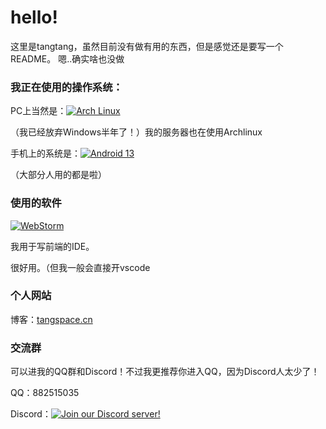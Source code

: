 # hello!

这里是tangtang，虽然目前没有做有用的东西，但是感觉还是要写一个README。
嗯..确实啥也没做

### 我正在使用的操作系统：

PC上当然是：[![Arch Linux](https://img.shields.io/badge/Arch%20Linux-%231793d1?style=flat-square&logo=arch-linux&logoColor=ffffff)](https://www.archlinux.org/)

（我已经放弃Windows半年了！）我的服务器也在使用Archlinux 

手机上的系统是：[![Android 13](https://img.shields.io/badge/Android%2012-3ddc84?style=flat-square&logo=android&logoColor=ffffff)](https://www.android.com/android-12/)

（大部分人用的都是啦）

### 使用的软件
[![WebStorm](https://img.shields.io/badge/WebStorm-2023.1-<color>?style=flat-square&logo=webstorm&logoColor=ffffff)](https://www.jetbrains.com/webstorm/)

我用于写前端的IDE。

很好用。（但我一般会直接开vscode

### 个人网站

博客：[tangspace.cn](https://tangspace.cn)

### 交流群

可以进我的QQ群和Discord！不过我更推荐你进入QQ，因为Discord人太少了！

QQ：882515035

Discord：[![Join our Discord server!](https://img.shields.io/discord/1053675837062385674?color=7289DA&label=Discord&logo=discord&logoColor=ffffff&style=flat-square)](https://discord.gg/QyarCn6n9p)
